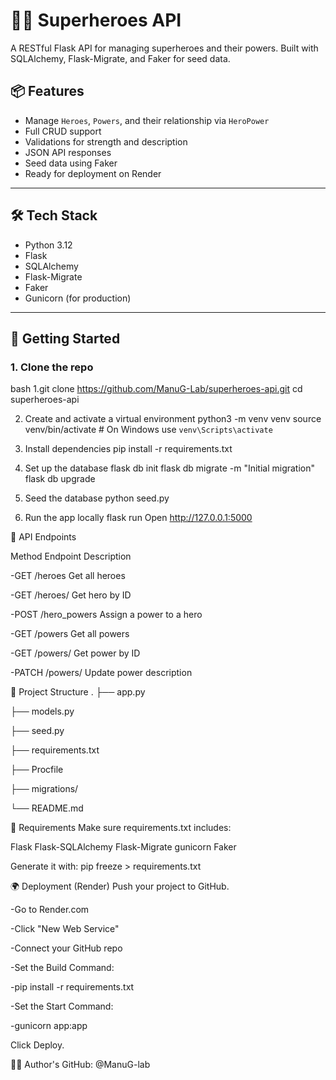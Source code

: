 # 🦸‍♂️ Superheroes API

A RESTful Flask API for managing superheroes and their powers. Built with SQLAlchemy, Flask-Migrate, and Faker for seed data.

## 📦 Features

- Manage `Heroes`, `Powers`, and their relationship via `HeroPower`
- Full CRUD support
- Validations for strength and description
- JSON API responses
- Seed data using Faker
- Ready for deployment on Render

---

## 🛠️ Tech Stack

- Python 3.12
- Flask
- SQLAlchemy
- Flask-Migrate
- Faker
- Gunicorn (for production)

---

## 🚀 Getting Started

### 1. Clone the repo

bash
 1.git clone https://github.com/ManuG-Lab/superheroes-api.git
   cd superheroes-api

 2. Create and activate a virtual environment
    python3 -m venv venv
    source venv/bin/activate  # On Windows use `venv\Scripts\activate`
    
 3. Install dependencies
    pip install -r requirements.txt
    
 4. Set up the database
    flask db init
    flask db migrate -m "Initial migration"
    flask db upgrade
    
 5. Seed the database
    python seed.py
    
10. Run the app locally
    flask run
    Open http://127.0.0.1:5000

🧪 API Endpoints

Method	Endpoint	Description

-GET	/heroes	Get all heroes

-GET	/heroes/<id>	Get hero by ID

-POST	/hero_powers	Assign a power to a hero

-GET	/powers	Get all powers

-GET	/powers/<id>	Get power by ID

-PATCH	/powers/<id>	Update power description

🧾 Project Structure
.
├── app.py

├── models.py

├── seed.py

├── requirements.txt

├── Procfile

├── migrations/

└── README.md


🧪 Requirements
Make sure requirements.txt includes:

Flask
Flask-SQLAlchemy
Flask-Migrate
gunicorn
Faker

Generate it with:
pip freeze > requirements.txt


🌍 Deployment (Render)
Push your project to GitHub.

-Go to Render.com

-Click "New Web Service"

-Connect your GitHub repo

-Set the Build Command:

-pip install -r requirements.txt

-Set the Start Command:

-gunicorn app:app

Click Deploy.

👨‍💻 Author's
GitHub: @ManuG-lab








